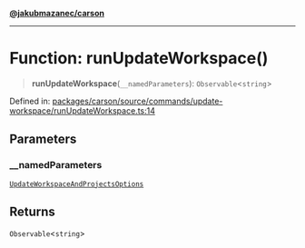 [**@jakubmazanec/carson**](../README.md)

---

# Function: runUpdateWorkspace()

> **runUpdateWorkspace**(`__namedParameters`): `Observable`\<`string`\>

Defined in:
[packages/carson/source/commands/update-workspace/runUpdateWorkspace.ts:14](https://github.com/jakubmazanec/tools/blob/d956cf350ae3e6bad1df754a19dfbabb088c1451/packages/carson/source/commands/update-workspace/runUpdateWorkspace.ts#L14)

## Parameters

### \_\_namedParameters

[`UpdateWorkspaceAndProjectsOptions`](../type-aliases/UpdateWorkspaceAndProjectsOptions.md)

## Returns

`Observable`\<`string`\>
